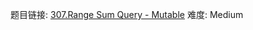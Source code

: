 题目链接: [307.Range Sum Query - Mutable][1]
难度: Medium

[1]: https://leetcode.com/problems/range-sum-query-mutable/
